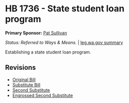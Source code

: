 # HB 1736 - State student loan program
**Primary Sponsor:** [Pat Sullivan](/person/leg/pat.sullivan.md)

*Status: Referred to Ways & Means.* | [leg.wa.gov summary](https://app.leg.wa.gov/billsummary?BillNumber=1736&Year=2021)

Establishing a state student loan program.

## Revisions
* [Original Bill](1/)
* [Substitute Bill](S/)
* [Second Substitute](S2/)
* [Engrossed Second Substitute](S2.E/)